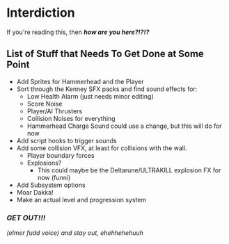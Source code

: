 # Interdiction
If you're reading this, then ***how are you here?!?!?***

## List of Stuff that Needs To Get Done at Some Point
* Add Sprites for Hammerhead and the Player
* Sort through the Kenney SFX packs and find sound effects for:
	* Low Health Alarm (just needs minor editing)
	* Score Noise
	* Player/AI Thrusters
	* Collision Noises for everything
	* Hammerhead Charge Sound could use a change, but this will do for now
* Add script hooks to trigger sounds
* Add some collision VFX, at least for collisions with the wall.
	* Player boundary forces
	* Explosions?
		* This could maybe be the Deltarune/ULTRAKILL explosion FX for now (funni)
* Add Subsystem options
* Moar Dakka!
* Make an actual level and progression system

### *GET OUT!!!*
*(elmer fudd voice) and stay out, ehehhehehuuh*
